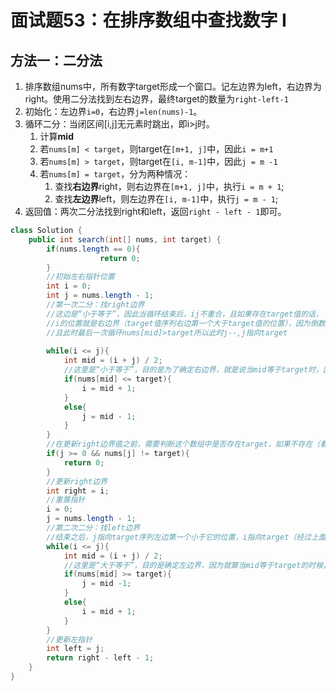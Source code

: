 # 面试题53：在排序数组中查找数字 I

## 方法一：二分法

1. 排序数组nums中，所有数字target形成一个窗口。记左边界为left，右边界为right。使用二分法找到左右边界，最终target的数量为`right-left-1` 
2. 初始化：左边界`i=0`，右边界`j=len(nums)-1`。
3. 循环二分：当闭区间\[i,j\]无元素时跳出，即i&gt;j时。
   1. 计算**mid**
   2. 若`nums[m] < target`，则target在`[m+1, j]`中，因此`i = m+1`
   3. 若`nums[m] > target`，则target在`[i, m-1]`中，因此`j = m -1`
   4. 若`nums[m] = target`，分为两种情况：
      1. 查找**右边界**right，则右边界在`[m+1, j]`中，执行`i = m + 1`;
      2. 查找**左边界**left，则左边界在`[i, m-1]`中，执行`j = m - 1`;
4. 返回值：两次二分法找到right和left，返回`right - left - 1`即可。

```java
class Solution {
    public int search(int[] nums, int target) {
        if(nums.length == 0){
                    return 0;
        }
        //初始左右指针位置
        int i = 0;
        int j = nums.length - 1;
        //第一次二分：找right边界
        //这边是“小于等于”，因此当循环结束后，ij不重合，且如果存在target值的话，
        //i的位置就是右边界（target值序列右边第一个大于target值的位置），因为倒数第二次循环一定是i=mid+1；
        //且此时最后一次循环nums[mid]>target所以此时j--,j指向target
       
        while(i <= j){
            int mid = (i + j) / 2;
            //这里是“小于等于”，目的是为了确定右边界，就是说当mid等于target时，因为不确定后面还有没有target，所以同样需要左边收缩范围
            if(nums[mid] <= target){
                i = mid + 1;
            }
            else{
                j = mid - 1;
            }
        }
        //在更新right边界值之前，需要判断这个数组中是否存在target，如果不存在（看j指向的位置是不是target，为什么看的是j指针？详见上面的注释）
        if(j >= 0 && nums[j] != target){
            return 0;
        }
        //更新right边界
        int right = i;
        //重置指针
        i = 0;
        j = nums.length - 1;
        //第二次二分：找left边界
        //结束之后，j指向target序列左边第一个小于它的位置，i指向target（经过上面判断，target一定存在）
        while(i <= j){
            int mid = (i + j) / 2;
            //这里是“大于等于”，目的是确定左边界，因为就算当mid等于target的时候，因为不确定左边还有没有target，所以同样需要收缩右边界
            if(nums[mid] >= target){
                j = mid -1;
            }
            else{
                i = mid + 1;
            }
        }
        //更新左指针
        int left = j;
        return right - left - 1;
    }
}
```

